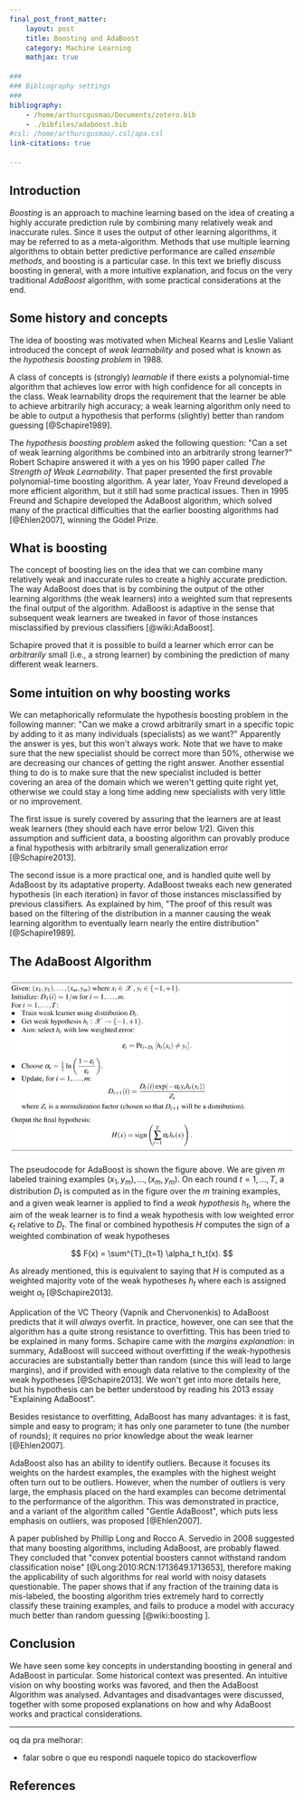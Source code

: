 ```yaml
---
final_post_front_matter:
    layout: post
    title: Boosting and AdaBoost
    category: Machine Learning
    mathjax: true

###
### Bibliography settings
###
bibliography:
    - /home/arthurcgusmao/Documents/zotero.bib
    - ./bibfiles/adaboost.bib
#csl: /home/arthurcgusmao/.csl/apa.csl
link-citations: true

---
```


## Introduction

*Boosting* is an approach to machine learning based on the idea of
creating a highly accurate prediction rule by combining many relatively
weak and inaccurate rules. Since it uses the output of
other learning algorithms, it may be referred to as a
meta-algorithm. Methods that use multiple learning algorithms to obtain
better predictive performance are called *ensemble methods*, and boosting is a particular case. In
this text we briefly discuss boosting in general, with a more intuitive
explanation, and focus on the very traditional *AdaBoost* algorithm, with
some practical considerations at the end.


## Some history and concepts

The idea of boosting was motivated when Micheal Kearns and Leslie
Valiant introduced the concept of *weak learnability* and posed what is
known as the *hypothesis boosting problem* in 1988.

A class of concepts
is (strongly) *learnable* if there exists a polynomial-time algorithm
that achieves low error with high confidence for all concepts in the
class. Weak learnability drops the requirement that the learner be able
to achieve arbitrarily high accuracy; a weak learning algorithm only need to be able to output a hypothesis that performs (slightly) better than random
guessing [@Schapire1989].

The *hypothesis boosting problem* asked the following question: "Can a
set of weak learning algorithms be combined into an arbitrarily strong
learner?" Robert Schapire answered it with a yes on his 1990 paper
called *The Strength of Weak Learnability*. That paper presented the
first provable polynomial-time boosting algorithm. A year later, Yoav
Freund developed a more efficient algorithm, but it still had some
practical issues. Then in 1995 Freund and Schapire developed the AdaBoost
algorithm, which solved many of the practical difficulties that the
earlier boosting algorithms had [@Ehlen2007], winning the Gödel Prize.


## What is boosting

The concept of boosting lies on the idea that we can combine many
relatively weak and inaccurate rules to create a highly accurate
prediction. The way AdaBoost does that is by combining the output of the
other learning algorithms (the weak learners) into a weighted sum that
represents the final output of the algorithm. AdaBoost is adaptive in
the sense that subsequent weak learners are tweaked in favor of those
instances misclassified by previous classifiers [@wiki:AdaBoost].

Schapire proved that it is possible to build a learner which error can
be *arbitrarily* small (i.e., a strong learner) by combining the
prediction of many different weak learners.


## Some intuition on why boosting works

We can metaphorically reformulate the hypothesis boosting problem in the
following manner: "Can we make a crowd arbitrarily smart in a specific
topic by adding to it as many individuals (specialists) as we want?"
Apparently the answer is yes, but this won't always work. Note that we
have to make sure that the new specialist should be correct more than
50%, otherwise we are decreasing our chances of getting the right
answer. Another essential thing to do is to make sure that the new
specialist included is better covering an area of the domain which we
weren't getting quite right yet, otherwise we could stay a long time
adding new specialists with very little or no improvement.

The first issue is surely covered by assuring that the learners are at
least weak learners (they should each have error below 1/2). Given this
assumption and sufficient data, a boosting algorithm can provably
produce a final hypothesis with arbitrarily small generalization error
[@Schapire2013].

The second issue is a more practical one, and is handled quite well by
AdaBoost by its adaptative property. AdaBoost tweaks each new generated
hypothesis (in each iteration) in favor of those instances misclassified
by previous classifiers. As explained by him, "The proof of this result
was based on the filtering of the distribution in a manner causing the
weak learning algorithm to eventually learn nearly the entire
distribution" [@Schapire1989].


## The AdaBoost Algorithm

![AdaBoost Algorithm](/images/posts/adaboost_alg.png)

The pseudocode for AdaBoost is shown the figure above. We are given $m$
labeled training examples $(x_1,y_m), ..., (x_m,y_m)$. On each round
$t = 1, ..., T$, a distribution $D_t$ is computed as in the figure over
the $m$ training examples, and a given weak learner is applied to find a
*weak hypothesis* $h_t$, where the aim of the weak learner is to find a
weak hypothesis with low weighted error $\epsilon_t$ relative to $D_t$.
The final or combined hypothesis $H$ computes the sign of a weighted
combination of weak hypotheses

$$
    F(x) = \sum^{T}_{t=1} \alpha_t h_t(x).
$$

As already mentioned, this is equivalent to saying that $H$ is computed
as a weighted majority vote of the weak hypotheses $h_t$ where each is
assigned weight $\alpha_t$ [@Schapire2013].

Application of the VC Theory (Vapnik and Chervonenkis) to AdaBoost predicts
that it will *always* overfit. In practice, however, one can see that
the algorithm has a quite strong resistance to overfitting. This has
been tried to be explained in many forms. Schapire came with the
*margins explanation*: in summary, AdaBoost will succeed without overfitting if the weak-hypothesis
accuracies are substantially better than random (since this will lead to
large margins), and if provided with enough data relative to the
complexity of the weak hypotheses [@Schapire2013]. We won't get into more
details here, but his hypothesis can be better understood by reading his 2013 essay "Explaining AdaBoost".

Besides resistance to overfitting, AdaBoost has many advantages: it is
fast, simple and easy to program; it has only one parameter to tune (the
number of rounds); it requires no prior knowledge about the weak
learner [@Ehlen2007].

AdaBoost also has an ability to identify outliers. Because it focuses
its weights on the hardest examples, the examples with the highest weight
often turn out to be outliers. However, when the number of outliers is
very large, the emphasis placed on the hard examples can become
detrimental to the performance of the algorithm. This was demonstrated
in practice, and a variant of the algorithm called "Gentle AdaBoost",
which puts less emphasis on outliers, was proposed [@Ehlen2007].

A paper published by Phillip Long and Rocco A. Servedio in 2008
suggested that many boosting algorithms, including AdaBoost, are
probably flawed. They concluded that "convex potential boosters cannot
withstand random classification noise" [@Long:2010:RCN:1713649.1713653],
therefore making the applicability of such algorithms for real world
with noisy datasets questionable. The paper shows that if any fraction
of the training data is mis-labeled, the boosting algorithm tries
extremely hard to correctly classify these training examples, and fails
to produce a model with accuracy much better than random guessing [@wiki:boosting
].

## Conclusion

We have seen some key concepts in understanding boosting in general and
AdaBoost in particular. Some historical context was presented. An
intuitive vision on why boosting works was favored, and then the
AdaBoost Algorithm was analysed. Advantages and disadvantages were
discussed, together with some proposed explanations on how and why
AdaBoost works and practical considerations.

------------------------------------------------------------------------

oq da pra melhorar:

-   falar sobre o que eu respondi naquele topico do stackoverflow


## References
